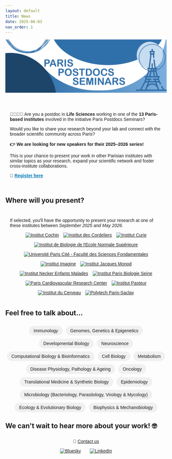 ```yaml
---
layout: default
title: News
date: 2025-06-03
nav_order: 1
---
```


![Paris Postdocs Seminars Header](/assets/pps_header.png)

<section style="max-width: 800px; margin: 2em auto; padding: 1em; font-family: sans-serif; position: relative;">
  <p>🧑‍🔬👩‍💻 Are you a postdoc in <strong>Life Sciences</strong> working in one of the <strong>13 Paris-based institutes</strong> involved in the initiative <bold>Paris Postdocs Seminars</bold>?</p>
  <p>Would you like to share your research beyond your lab and connect with the broader scientific community across Paris?</p>

  <p style="font-size: 1em; font-weight: bold;">
    👉 We are looking for new speakers for their <strong>2025–2026 series</strong>!
  </p>

  <p>This is your chance to present your work in other Parisian institutes with similar topics as your research, expand your scientific network and foster cross-institute collaborations.</p>

  <p>🔗 <a href="https://docs.google.com/forms/d/e/1FAIpQLSdnRThSSd43dxS_qsFKbGEQyKuKn4LK7zxMhDNM2US8beSSTg/viewform" target="_blank" style="font-weight: bold; color: #0077b5;">Register here</a></p>
</section>

## Where will you present?
<section style="max-width: 800px; margin: 2em auto; padding: 1em; font-family: sans-serif;">
  If selected, you'll have the opportunity to present your research at one of these institutes between <em>September 2025 and May 2026</em>.</p>
  <div style="display: flex; flex-wrap: wrap; gap: 1em; justify-content: center;">
    <a href="https://institutcochin.fr" target="_blank"><img src="{{ '/assets/cochin_logo.png' | relative_url }}" alt="Institut Cochin" style="height: 80px;"></a>
    <a href="https://www.crcordeliers.fr/" target="_blank"><img src="{{ '/assets/cordeliers_logo.png' | relative_url }}" alt="Institut des Cordeliers" style="height: 80px;"></a>
    <a href="https://www.curie.fr" target="_blank"><img src="{{ '/assets/curie_logo.jpeg' | relative_url }}" alt=" Institut Curie" style="height: 80px;"></a>
    <a href="https://www.ibens.ens.psl.eu" target="_blank"><img src="{{ '/assets/ibens_logo.png' | relative_url }}" alt="Institut de Biologie de l'Ecole Normale Supérieure" style="height: 80px;"></a>
    <a href="https://biomedicale.u-paris.fr/" target="_blank"><img src="{{ '/assets/fds-upc_logo.png' | relative_url }}" alt="Université Paris Cité - Faculté des Sciences Fondamentales" style="height: 80px;"></a>
    <a href="https://www.institutimagine.org" target="_blank"><img src="{{ '/assets/imagine_logo.png' | relative_url }}" alt="Institut Imagine" style="height: 80px;"></a>
    <a href="https://www.ijm.fr" target="_blank"><img src="{{ '/assets/ijm_logo.png' | relative_url }}" alt="Institut Jacques Monod" style="height: 80px;"></a>
    <a href="https://www.institut-necker-enfants-malades.fr/" target="_blank"><img src="{{ '/assets/inem_logo.jpeg' | relative_url }}" alt="Institut Necker Enfants Malades" style="height: 80px;"></a>
    <a href="https://www.ibps.sorbonne-universite.fr/fr" target="_blank"><img src="{{ '/assets/ipbs_logo.png' | relative_url }}" alt="Institut Paris Biologie Seine" style="height: 80px;"></a>
    <a href="https://parcc.inserm.fr/" target="_blank"><img src="{{ '/assets/parcc_logo.png' | relative_url }}" alt="Paris Cardiovascular Research Center" style="height: 80px;"></a>
    <a href="https://www.pasteur.fr" target="_blank"><img src="{{ '/assets/pasteur_logo.png' | relative_url }}" alt="Institut Pasteur" style="height: 80px;"></a>
    <a href="https://icm-institute.org" target="_blank"><img src="{{ '/assets/pbi_logo.jpeg' | relative_url }}" alt="Institut du Cerveau" style="height: 80px;"></a>
    <a href="https://www.polytech.universite-paris-saclay.fr/" target="_blank"><img src="{{ '/assets/polytech_paris_saclay_logo.jpeg' | relative_url }}" alt="Polytech Paris-Saclay" style="height: 80px;"></a>
  </div>
</section>


## Feel free to talk about...

<section style="max-width: 800px; margin: 2em auto; text-align: center; font-family: sans-serif;">
  <div style="display: flex; flex-wrap: wrap; justify-content: center; gap: 10px;">
    <span style="padding: 0.5em 1em; background-color: #f0f0f0; border-radius: 20px;">Immunology</span>
    <span style="padding: 0.5em 1em; background-color: #f0f0f0; border-radius: 20px;">Genomes, Genetics & Epigenetics</span>
    <span style="padding: 0.5em 1em; background-color: #f0f0f0; border-radius: 20px;">Developmental Biology</span>
    <span style="padding: 0.5em 1em; background-color: #f0f0f0; border-radius: 20px;">Neuroscience</span>
    <span style="padding: 0.5em 1em; background-color: #f0f0f0; border-radius: 20px;">Computational Biology & Bioinformatics</span>
    <span style="padding: 0.5em 1em; background-color: #f0f0f0; border-radius: 20px;">Cell Biology</span>
    <span style="padding: 0.5em 1em; background-color: #f0f0f0; border-radius: 20px;">Metabolism</span>
    <span style="padding: 0.5em 1em; background-color: #f0f0f0; border-radius: 20px;">Disease Physiology, Pathology & Ageing</span>
    <span style="padding: 0.5em 1em; background-color: #f0f0f0; border-radius: 20px;">Oncology</span>
    <span style="padding: 0.5em 1em; background-color: #f0f0f0; border-radius: 20px;">Translational Medicine & Synthetic Biology</span>
    <span style="padding: 0.5em 1em; background-color: #f0f0f0; border-radius: 20px;">Epidemiology</span>
    <span style="padding: 0.5em 1em; background-color: #f0f0f0; border-radius: 20px;">Microbiology (Bacteriology, Parasitology, Virology & Mycology)</span>
    <span style="padding: 0.5em 1em; background-color: #f0f0f0; border-radius: 20px;">Ecology & Evolutionary Biology</span>
    <span style="padding: 0.5em 1em; background-color: #f0f0f0; border-radius: 20px;">Biophysics & Mechanobiology</span>
  </div>
</section>

## We can't wait to hear more about your work! 🤓

<footer style="max-width: 800px; margin: 2em auto; text-align: center; font-family: sans-serif;">
  <p>📧 <a href="mailto:paris.postdocs@gmail.com">Contact us</a></p>
  <p style="display: flex; justify-content: center; gap: 2em;">
    <a href="https://bsky.app/profile/parispostdocs.bsky.social" target="_blank">
      <img src="/assets/bluesky-icon.png" alt="Bluesky" style="height: 30px;">
    </a>
    <a href="https://www.linkedin.com/company/paris-postdocs-seminars" target="_blank">
      <img src="/assets/linkedin-icon.png" alt="LinkedIn" style="height: 30px;">
    </a>
  </p>
</footer>

